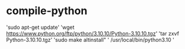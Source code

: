 # compile-python

'sudo apt-get update'
'wget https://www.python.org/ftp/python/3.10.10/Python-3.10.10.tgz'
'tar zxvf Python-3.10.10.tgz'
'sudo make altinstall"
' /usr/local/bin/python3.10  '